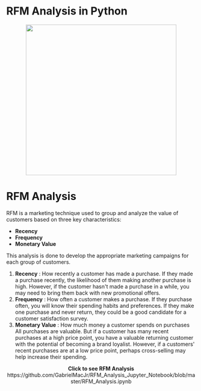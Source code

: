 # RFM Analysis in Python

<p align = "center">
<img width = 400px height = 400px src = "https://user-images.githubusercontent.com/110753469/206967900-c0404761-569c-439b-86ed-8ab2e7097e94.png">
</p>


# RFM Analysis 
RFM is a marketing technique used to group and analyze the value of customers based on three key characteristics: 
<ul>
  <li><b>Recency</b></li>
  <li><b>Frequency</b></li>
  <li><b>Monetary Value</b></li>
</ul>
This analysis is done to develop the appropriate marketing campaigns for each group of customers.

<ol>
  <li>
    <b>Recency</b> : How recently a customer has made a purchase.
If they made a purchase recently, the likelihood of them making another purchase is high.
However, if the customer hasn't made a purchase in a while, you may need to bring them back with new promotional offers.
  </li>
  
  <li>
    <b>Frequency</b> : How often a customer makes a purchase.
If they purchase often, you will know their spending habits and preferences.
If they make one purchase and never return, they could be a good candidate for a customer satisfaction survey.
  </li>
  <li>
    <b>Monetary Value</b> : How much money a customer spends on purchases
All purchases are valuable. But if a customer has many recent purchases at a high price point,
you have a valuable returning customer with the potential of becoming a brand loyalist.
However, if a customers' recent purchases are at a low price point, perhaps cross-selling may help increase their spending.
  </li>
</ol>

<p align = "center"> <b>Click to see RFM Analysis</b><br>
https://github.com/GabrielMacJr/RFM_Analysis_Jupyter_Notebook/blob/master/RFM_Analysis.ipynb</br></p>
